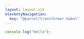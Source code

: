 ```yaml
---
layout: layout.njk
eleventyNavigation:
  key: "@parcel/transformer-babel"
---
```


```js
console.log("Hello");
```
